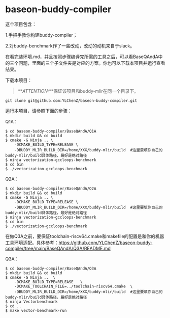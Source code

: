 # baseon-buddy-compiler
这个项目包含：

1.手把手教你构建buddy-compiler；

2.对buddy-benchmark作了一些改动，改动的动机来自于slack。

在看完装环境.md，并且按照步骤编译完所需的工具之后，可以看BaseQAndA中的三个问题，里面的三个子文件夹是对应的方案。你也可以下载本项目并运行查看结果。

下载本项目：

> **_ATTENTION:_**保证该项目和buddy-mlir在同一个目录下。

```
git clone git@github.com:YLChenZ/baseon-buddy-compiler.git
```
运行本项目，请参照下面的步骤：

Q1A：
```
$ cd baseon-buddy-compiler/BaseQAndA/Q1A
$ mkdir build && cd build
$ cmake -G Ninja .. \
    -DCMAKE_BUILD_TYPE=RELEASE \
    -DBUDDY_MLIR_BUILD_DIR=/home/XXX/buddy-mlir/build  #这里要填你自己的buddy-mlir/build具体路径，最好是绝对路径
$ ninja vectorization-gccloops-benchmark
$ cd bin
$ ./vectorization-gccloops-benchmark
```

Q2A：
```
$ cd baseon-buddy-compiler/BaseQAndA/Q2A
$ mkdir build && cd build
$ cmake -G Ninja .. \
    -DCMAKE_BUILD_TYPE=RELEASE \
    -DBUDDY_MLIR_BUILD_DIR=/home/XXX/buddy-mlir/build  #这里要填你自己的buddy-mlir/build具体路径，最好是绝对路径
$ ninja vectorization-gccloops-benchmark
$ cd bin
$ ./vectorization-gccloops-benchmark
```

在做Q3A之前，要保证toolchain-riscv64.cmake和makefile的配置是和你的机器工具环境适配。具体参考：https://github.com/YLChenZ/baseon-buddy-compiler/tree/main/BaseQAndA/Q3A/README.md

Q3A：
```
$ cd baseon-buddy-compiler/BaseQAndA/Q3A
$ mkdir build && cd build
$ cmake -G Ninja ..  \
    -DCMAKE_BUILD_TYPE=RELEASE   \
    -DCMAKE_TOOLCHAIN_FILE=../toolchain-riscv64.cmake  \
    -DBUDDY_MLIR_BUILD_DIR=/home/XXX/buddy-mlir/build  #这里要填你自己的buddy-mlir/build具体路径，最好是绝对路径
$ ninja Vectorbenchmark
$ cd ..
$ make vector-benchmark-run
```


